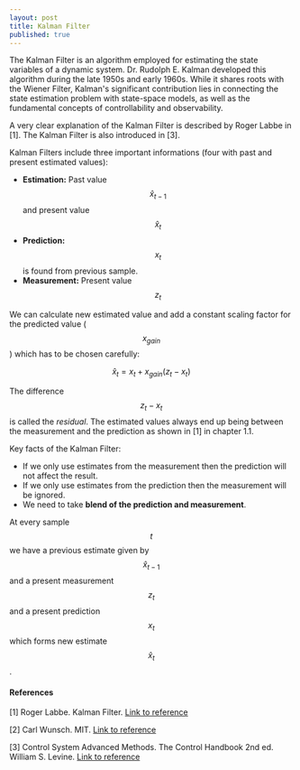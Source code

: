 ```yaml
---
layout: post
title: Kalman Filter
published: true
---
```


The Kalman Filter is an algorithm employed for estimating the state variables of a dynamic system. Dr. Rudolph E. Kalman developed this algorithm during the late 1950s and early 1960s. While it shares roots with the Wiener Filter, Kalman's significant contribution lies in connecting the state estimation problem with state-space models, as well as the fundamental concepts of controllability and observability.

A very clear explanation of the Kalman Filter is described by Roger Labbe in [1]. The Kalman Filter is also introduced in [3].

Kalman Filters include three important informations (four with past and present estimated values):

* **Estimation:** Past value $$\hat{x}_{t-1}$$ and present value $$\hat{x}_{t}$$
* **Prediction:** $$x_t$$ is found from previous sample.
* **Measurement:** Present value $$z_t$$

We can calculate new estimated value and add a constant scaling factor for the predicted value ($$x_{gain}$$) which has to be chosen carefully:

$$
\hat{x}_t = x_t + x_{gain}(z_t - x_t)
$$

The difference $$z_t - x_t$$ is called the *residual*. The estimated values always end up being between the measurement and the prediction as shown in [1] in chapter 1.1.

Key facts of the Kalman Filter:
* If we only use estimates from the measurement then the prediction will not affect the result.
* If we only use estimates from the prediction then the measurement will be ignored.
* We need to take **blend of the prediction and measurement**.

At every sample $$t$$ we have a previous estimate given by $$\hat{x}_{t-1}$$ and a present measurement $$z_t$$ and a present prediction $$x_t$$ which forms new estimate $$\hat{x}_{t}$$.  



#### References

<!--[1] Kalman Filter. [Link to reference](https://drive.google.com/file/d/0By_SW19c1BfhSVFzNHc0SjduNzg/view?resourcekey=0-41olC9ht9xE3wQe2zHZ45A)-->

[1] Roger Labbe. Kalman Filter. [Link to reference](https://github.com/rlabbe/Kalman-and-Bayesian-Filters-in-Python)

[2] Carl Wunsch. MIT. [Link to reference](https://ocw.mit.edu/courses/12-864-inference-from-data-and-models-spring-2005/e19a413bc30bbe2976a88f4e57930df5_tsamsfmt2_6.pdf)

[3] Control System Advanced Methods. The Control Handbook 2nd ed. William S. Levine. [Link to reference](https://www.amazon.com/Control-Systems-Handbook-Electrical-Engineering/dp/1420073648)

